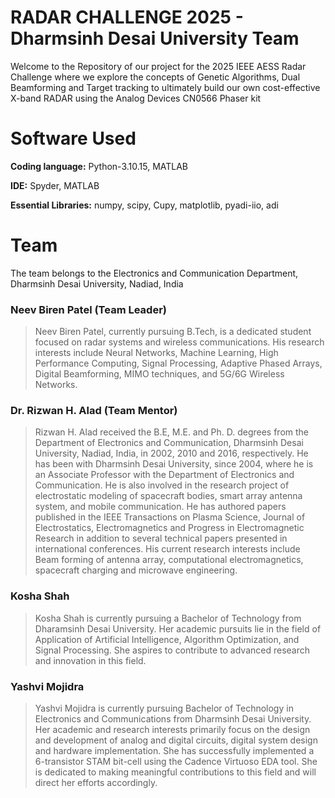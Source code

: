 # RADAR CHALLENGE 2025 - Dharmsinh Desai University Team
Welcome to the Repository of our project for the 2025 IEEE AESS Radar Challenge where we explore the concepts of Genetic Algorithms, Dual Beamforming and Target tracking to ultimately build our own cost-effective X-band RADAR using the Analog Devices CN0566 Phaser kit

# Software Used
__Coding language:__
Python-3.10.15, MATLAB

__IDE:__
Spyder, MATLAB

__Essential Libraries:__
numpy, scipy, Cupy, matplotlib, pyadi-iio, adi

# Team
The team belongs to the Electronics and Communication Department, Dharmsinh Desai University, Nadiad, India

### Neev Biren Patel (Team Leader)
> Neev Biren Patel, currently pursuing B.Tech, is a dedicated student focused on radar 
systems and wireless communications. His research interests include Neural Networks, Machine Learning, High Performance Computing, Signal Processing, Adaptive Phased 
Arrays, Digital Beamforming, MIMO techniques, and 5G/6G Wireless Networks.

### Dr. Rizwan H. Alad (Team Mentor)
> Rizwan H. Alad received the B.E, M.E. and Ph. D. degrees from the Department of 
Electronics and Communication, Dharmsinh Desai University, Nadiad, India, in 2002, 
2010 and 2016, respectively. He has been with Dharmsinh Desai University, since 
2004, where he is an Associate Professor with the Department of Electronics and 
Communication. He is also involved in the research project of electrostatic modeling 
of spacecraft bodies, smart array antenna system, and mobile communication. He has 
authored papers published in the IEEE Transactions on Plasma Science, Journal of 
Electrostatics, Electromagnetics and Progress in Electromagnetic Research in addition 
to several technical papers presented in international conferences. His current 
research interests include Beam forming of antenna array, computational 
electromagnetics, spacecraft charging and microwave engineering.

### Kosha Shah
>Kosha Shah is currently pursuing a Bachelor of Technology from Dharamsinh Desai University. Her academic pursuits lie in the field of Application of Artificial Intelligence, Algorithm Optimization, and Signal Processing. She aspires to contribute to advanced research and innovation in this field.

### Yashvi Mojidra
>Yashvi Mojidra is currently pursuing Bachelor of Technology in Electronics and Communications from Dharmsinh Desai University. Her academic and research interests primarily focus on the design and development of analog and digital circuits, digital system design and hardware implementation. She has successfully implemented a 6-transistor STAM bit-cell using the Cadence Virtuoso EDA tool. She is dedicated to making meaningful contributions to this field and will direct her efforts accordingly.
